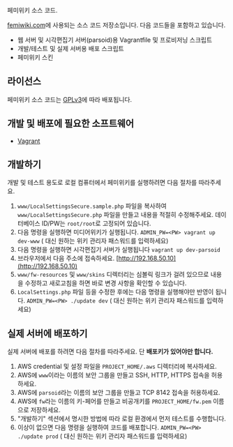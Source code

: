 페미위키 소스 코드.

[femiwiki.com](https://femiwiki.com)에 사용되는 소스 코드 저장소입니다. 다음 코드들을 포함하고 있습니다.

* 웹 서버 및 시각편집기 서버(parsoid)용 Vagrantfile 및 프로비저닝 스크립트
* 개발/테스트 및 실제 서버용 배포 스크립트
* 페미위키 스킨

## 라이선스
페미위키 소스 코드는 [GPLv3](https://www.gnu.org/licenses/gpl-3.0.txt)에 따라 배포됩니다.


## 개발 및 배포에 필요한 소프트웨어

* [Vagrant](https://www.vagrantup.com/)

## 개발하기

개발 및 테스트 용도로 로컬 컴퓨터에서 페미위키를 실행하려면 다음 절차를 따라주세요.

1. ``www/LocalSettingsSecure.sample.php`` 파일을 복사하여 ``www/LocalSettingsSecure.php`` 파일을 만들고
   내용을 적절히 수정해주세요. 데이터베이스 ID/PW는 ``root/root``로 고정되어 있습니다.
2. 다음 명령을 실행하면 미디어위키가 실행됩니다. ``ADMIN_PW=<PW> vagrant up dev-www``
   (<PW> 대신 원하는 위키 관리자 패스워드를 입력하세요)
3. 다음 명령을 실행하면 시각편집기 서버가 실행됩니다 ``vagrant up dev-parsoid``
4. 브라우저에서 다음 주소에 접속하세요. [http://192.168.50.10](http://192.168.50.10)
5. ``www/fw-resources`` 및 ``www/skins`` 디렉터리는 심볼릭 링크가 걸려 있으므로 내용을 수정하고 새로고침을 하면
   바로 변경 사항을 확인할 수 있습니다.
6. ``LocalSettings.php`` 파일 등을 수정한 후에는 다음 명령을 실행해야만 반영이 됩니다. ``ADMIN_PW=<PW> ./update dev``
   (<PW> 대신 원하는 위키 관리자 패스워드를 입력하세요)

## 실제 서버에 배포하기

실제 서버에 배포를 하려면 다음 절차를 따라주세요. 단 **배포키가 있어야만 합니다.** 

1. AWS credential 및 설정 파일을 ``PROJECT_HOME/.aws`` 디렉터리에 복사하세요.
2. AWS에 ``www``이라는 이름의 보안 그룹을 만들고 SSH, HTTP, HTTPS 접속을 허용하세요.
3. AWS에 ``parsoid``라는 이름의 보안 그룹을 만들고 TCP 8142 접속을 허용하세요.
4. AWS에 ``fw``라는 이름의 키-페어를 만들고 비공개키를 ``PROJECT_HOME/fw.pem`` 이름으로 저장하세요.
5. "개발하기" 섹션에서 명시한 방법에 따라 로컬 환경에서 먼저 테스트를 수행합니다.
6. 이상이 없으면 다음 명령을 실행하여 코드를 배포합니다. ``ADMIN_PW=<PW> ./update prod``
   (<PW> 대신 원하는 위키 관리자 패스워드를 입력하세요)
